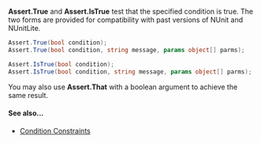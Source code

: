 **Assert.True** and **Assert.IsTrue** test that the specified condition is true.
The two forms are provided for compatibility with past versions of NUnit and
NUnitLite.

```C#
Assert.True(bool condition);
Assert.True(bool condition, string message, params object[] parms);

Assert.IsTrue(bool condition);
Assert.IsTrue(bool condition, string message, params object[] parms);
```

You may also use **Assert.That** with a boolean argument to achieve the
same result.

#### See also...
 * [Condition Constraints](constraints#condition-constraints)
